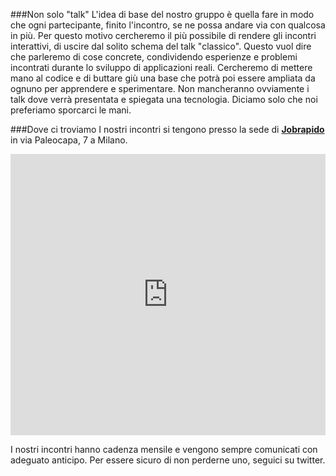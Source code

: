 ###Non solo "talk"
L'idea di base del nostro gruppo è quella fare in modo che ogni partecipante, finito l'incontro, se ne possa andare via con qualcosa in più. Per questo motivo cercheremo il più possibile di rendere gli incontri interattivi, di uscire dal solito schema del talk "classico".
Questo vuol dire che parleremo di cose concrete, condividendo esperienze e problemi incontrati durante lo sviluppo di applicazioni reali. Cercheremo di mettere mano al codice e di buttare giù una base che potrà poi essere ampliata da ognuno per apprendere e sperimentare.
Non mancheranno ovviamente i talk dove verrà presentata e spiegata una tecnologia. Diciamo solo che noi preferiamo sporcarci le mani.
 
###Dove ci troviamo
I nostri incontri si tengono presso la sede di <strong><a href="http://it.jobrapido.com">Jobrapido</a></strong> in via Paleocapa, 7 a Milano.

<iframe src="https://www.google.com/maps/embed?pb=!1m14!1m8!1m3!1d2798.0133990858544!2d9.175358700000002!3d45.469534!3m2!1i1024!2i768!4f13.1!3m3!1m2!1s0x4786c14fc229cafd%3A0xcb4d5253f41188!2sVia+Pietro+Paleocapa%2C+7!5e0!3m2!1sen!2s!4v1397207679219" width="100%" height="450" frameborder="0" style="border:0"></iframe>

I nostri incontri hanno cadenza mensile e vengono sempre comunicati con adeguato anticipo. Per essere sicuro di non perderne uno, seguici su twitter.